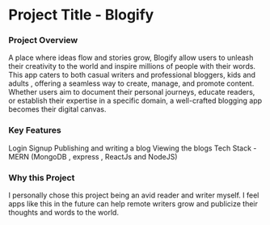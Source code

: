 # Project Title - Blogify

### Project Overview

A place where ideas flow and stories grow, Blogify allow users to unleash their creativity to the world and inspire millions of people with their words. This app caters to both casual writers and professional bloggers, kids and adults , offering a seamless way to create, manage, and promote content. Whether users aim to document their personal journeys, educate readers, or establish their expertise in a specific domain, a well-crafted blogging app becomes their digital canvas.

### Key Features 

Login Signup Publishing and writing a blog Viewing the blogs Tech Stack - MERN (MongoDB , express , ReactJs and NodeJS)

### Why this Project 
I personally chose this project being an avid reader and writer myself. I feel apps like this in the future can help remote writers grow and publicize their thoughts and words to the world.